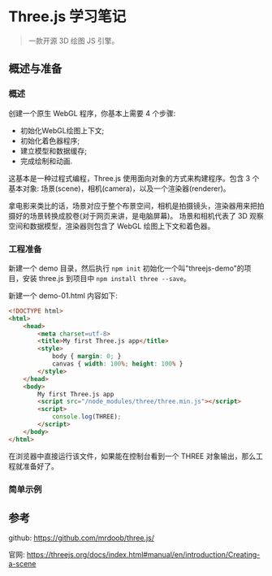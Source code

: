 # Three.js 学习笔记

> 一款开源 3D 绘图 JS 引擎。

## 概述与准备

### 概述

创建一个原生 WebGL 程序，你基本上需要 4 个步骤:

- 初始化WebGL绘图上下文;
- 初始化着色器程序;
- 建立模型和数据缓存;
- 完成绘制和动画.

这基本是一种过程式编程，Three.js 使用面向对象的方式来构建程序。包含 3 个基本对象: 场景(scene)，相机(camera)，以及一个渲染器(renderer)。

拿电影来类比的话，场景对应于整个布景空间，相机是拍摄镜头，渲染器用来把拍摄好的场景转换成胶卷(对于网页来讲，是电脑屏幕)。 场景和相机代表了 3D 观察空间和数据模型，渲染器则包含了 WebGL 绘图上下文和着色器。

### 工程准备

新建一个 demo 目录，然后执行 `npm init` 初始化一个叫"threejs-demo"的项目，安装 three.js 到项目中 `npm install three --save`。

新建一个 demo-01.html 内容如下:

```html
<!DOCTYPE html>
<html>
	<head>
		<meta charset=utf-8>
		<title>My first Three.js app</title>
		<style>
			body { margin: 0; }
			canvas { width: 100%; height: 100% }
		</style>
	</head>
	<body>
        My first Three.js app
		<script src="/node_modules/three/three.min.js"></script>
		<script>
			console.log(THREE);
		</script>
	</body>
</html>
```

在浏览器中直接运行该文件，如果能在控制台看到一个 THREE 对象输出，那么工程就准备好了。




### 简单示例

## 参考


github: https://github.com/mrdoob/three.js/

官网: https://threejs.org/docs/index.html#manual/en/introduction/Creating-a-scene

